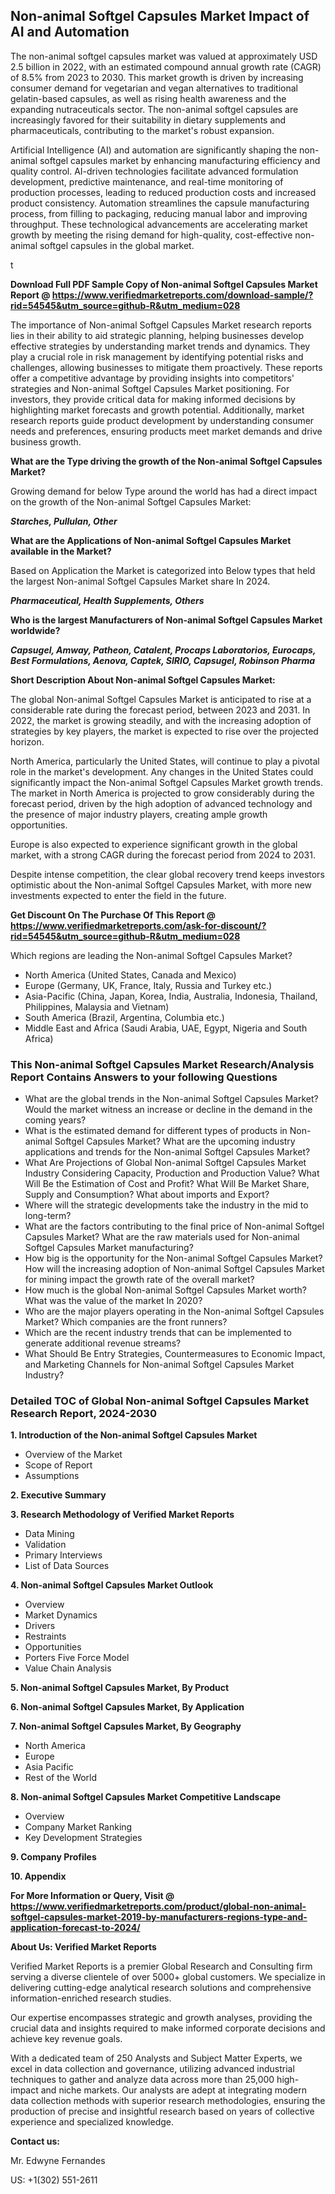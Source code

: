 <h2>Non-animal Softgel Capsules Market Impact of AI and Automation</h2><p>The non-animal softgel capsules market was valued at approximately USD 2.5 billion in 2022, with an estimated compound annual growth rate (CAGR) of 8.5% from 2023 to 2030. This market growth is driven by increasing consumer demand for vegetarian and vegan alternatives to traditional gelatin-based capsules, as well as rising health awareness and the expanding nutraceuticals sector. The non-animal softgel capsules are increasingly favored for their suitability in dietary supplements and pharmaceuticals, contributing to the market's robust expansion.</p><p>Artificial Intelligence (AI) and automation are significantly shaping the non-animal softgel capsules market by enhancing manufacturing efficiency and quality control. AI-driven technologies facilitate advanced formulation development, predictive maintenance, and real-time monitoring of production processes, leading to reduced production costs and increased product consistency. Automation streamlines the capsule manufacturing process, from filling to packaging, reducing manual labor and improving throughput. These technological advancements are accelerating market growth by meeting the rising demand for high-quality, cost-effective non-animal softgel capsules in the global market.</p>t</p><p id="" class=""><strong>Download Full PDF Sample Copy of Non-animal Softgel Capsules Market Report @ <a href="https://www.verifiedmarketreports.com/download-sample/?rid=54545&utm_source=github-R&utm_medium=028" target="_blank">https://www.verifiedmarketreports.com/download-sample/?rid=54545&utm_source=github-R&utm_medium=028</a></strong></p><p>The importance of&nbsp;Non-animal Softgel Capsules Market research reports lies in their ability to aid strategic planning, helping businesses develop effective strategies by understanding market trends and dynamics. They play a crucial role in risk management by identifying potential risks and challenges, allowing businesses to mitigate them proactively. These reports offer a competitive advantage by providing insights into competitors' strategies and Non-animal Softgel Capsules Market positioning. For investors, they provide critical data for making informed decisions by highlighting market forecasts and growth potential. Additionally, market research reports guide product development by understanding consumer needs and preferences, ensuring products meet market demands and drive business growth.</p><p><strong>What are the&nbsp;Type driving the growth of the Non-animal Softgel Capsules Market?</strong></p><p id="" class="">Growing demand for below Type around the world has had a direct impact on the growth of the Non-animal Softgel Capsules Market:</p><em><strong>Starches, Pullulan, Other</strong></em></p><strong>What are the&nbsp;Applications&nbsp;of Non-animal Softgel Capsules Market available in the Market?</strong></p><p id="" class="">Based on Application the Market is categorized into Below types that held the largest Non-animal Softgel Capsules Market share In 2024.</p><em><strong>Pharmaceutical, Health Supplements, Others</strong></em></p><strong>Who is the largest Manufacturers of Non-animal Softgel Capsules Market worldwide?</strong></p><p><em><strong>Capsugel, Amway, Patheon, Catalent, Procaps Laboratorios, Eurocaps, Best Formulations, Aenova, Captek, SIRIO, Capsugel, Robinson Pharma</strong></em></p><p id="" class=""><strong>Short Description About Non-animal Softgel Capsules Market:</strong></p><p>The global Non-animal Softgel Capsules Market is anticipated to rise at a considerable rate during the forecast period, between 2023 and 2031. In 2022, the market is growing steadily, and with the increasing adoption of strategies by key players, the market is expected to rise over the projected horizon.</p><p>North America, particularly the United States, will continue to play a pivotal role in the market's development. Any changes in the United States could significantly impact the Non-animal Softgel Capsules Market growth trends. The market in North America is projected to grow considerably during the forecast period, driven by the high adoption of advanced technology and the presence of major industry players, creating ample growth opportunities.</p><p>Europe is also expected to experience significant growth in the global market, with a strong CAGR during the forecast period from 2024 to 2031.</p><p>Despite intense competition, the clear global recovery trend keeps investors optimistic about the Non-animal Softgel Capsules Market, with more new investments expected to enter the field in the future.</p><p id="" class=""><strong>Get Discount On The Purchase Of This Report @ <a href="https://www.verifiedmarketreports.com/ask-for-discount/?rid=54545&utm_source=github-R&utm_medium=028" target="_blank">https://www.verifiedmarketreports.com/ask-for-discount/?rid=54545&utm_source=github-R&utm_medium=028</a></strong></p>Which regions are leading the Non-animal Softgel Capsules Market?</p><ul><li>North America (United States, Canada and Mexico)</li><li>Europe (Germany, UK, France, Italy, Russia and Turkey etc.)</li><li>Asia-Pacific (China, Japan, Korea, India, Australia, Indonesia, Thailand, Philippines, Malaysia and Vietnam)</li><li>South America (Brazil, Argentina, Columbia etc.)</li><li>Middle East and Africa (Saudi Arabia, UAE, Egypt, Nigeria and South Africa)</li></ul><h3 id="" class="">This Non-animal Softgel Capsules Market Research/Analysis Report Contains Answers to your following Questions</h3><ul><li>What are the global trends in the Non-animal Softgel Capsules Market? Would the market witness an increase or decline in the demand in the coming years?</li><li>What is the estimated demand for different types of products in Non-animal Softgel Capsules Market? What are the upcoming industry applications and trends for the Non-animal Softgel Capsules Market?</li><li>What Are Projections of Global Non-animal Softgel Capsules Market Industry Considering Capacity, Production and Production Value? What Will Be the Estimation of Cost and Profit? What Will Be Market Share, Supply and Consumption? What about imports and Export?</li><li>Where will the strategic developments take the industry in the mid to long-term?</li><li>What are the factors contributing to the final price of Non-animal Softgel Capsules Market? What are the raw materials used for Non-animal Softgel Capsules Market manufacturing?</li><li>How big is the opportunity for the Non-animal Softgel Capsules Market? How will the increasing adoption of Non-animal Softgel Capsules Market for mining impact the growth rate of the overall market?</li><li>How much is the global Non-animal Softgel Capsules Market worth? What was the value of the market In 2020?</li><li>Who are the major players operating in the Non-animal Softgel Capsules Market? Which companies are the front runners?</li><li>Which are the recent industry trends that can be implemented to generate additional revenue streams?</li><li>What Should Be Entry Strategies, Countermeasures to Economic Impact, and Marketing Channels for Non-animal Softgel Capsules Market Industry?</li></ul><h3 id="" class="">Detailed TOC of Global Non-animal Softgel Capsules Market Research Report, 2024-2030</h3><p id="" class=""><strong>1. Introduction of the Non-animal Softgel Capsules Market</strong></p><ul><li>Overview of the Market</li><li>Scope of Report</li><li>Assumptions</li></ul><p id="" class=""><strong>2. Executive Summary</strong></p><p id="" class=""><strong>3. Research Methodology of Verified Market Reports</strong></p><ul><li>Data Mining</li><li>Validation</li><li>Primary Interviews</li><li>List of Data Sources</li></ul><p id="" class=""><strong>4. Non-animal Softgel Capsules Market Outlook</strong></p><ul><li>Overview</li><li>Market Dynamics</li><li>Drivers</li><li>Restraints</li><li>Opportunities</li><li>Porters Five Force Model</li><li>Value Chain Analysis</li></ul><p id="" class=""><strong>5. Non-animal Softgel Capsules Market, By Product</strong></p><p id="" class=""><strong>6. Non-animal Softgel Capsules Market, By Application</strong></p><p id="" class=""><strong>7. Non-animal Softgel Capsules Market, By Geography</strong></p><ul><li>North America</li><li>Europe</li><li>Asia Pacific</li><li>Rest of the World</li></ul><p id="" class=""><strong>8. Non-animal Softgel Capsules Market Competitive Landscape</strong></p><ul><li>Overview</li><li>Company Market Ranking</li><li>Key Development Strategies</li></ul><p id="" class=""><strong>9. Company Profiles</strong></p><p id="" class=""><strong>10. Appendix</strong></p><p id="" class=""><strong>For More Information or Query, Visit @ <a href="https://www.verifiedmarketreports.com/product/global-non-animal-softgel-capsules-market-2019-by-manufacturers-regions-type-and-application-forecast-to-2024/" target="_blank">https://www.verifiedmarketreports.com/product/global-non-animal-softgel-capsules-market-2019-by-manufacturers-regions-type-and-application-forecast-to-2024/</a></strong></p><p id="" class=""><strong>About Us: Verified Market Reports</strong></p><p id="" class="">Verified Market Reports is a premier Global Research and Consulting firm serving a diverse clientele of over 5000+ global customers. We specialize in delivering cutting-edge analytical research solutions and comprehensive information-enriched research studies.</p><p id="" class="">Our expertise encompasses strategic and growth analyses, providing the crucial data and insights required to make informed corporate decisions and achieve key revenue goals.</p><p id="" class="">With a dedicated team of 250 Analysts and Subject Matter Experts, we excel in data collection and governance, utilizing advanced industrial techniques to gather and analyze data across more than 25,000 high-impact and niche markets. Our analysts are adept at integrating modern data collection methods with superior research methodologies, ensuring the production of precise and insightful research based on years of collective experience and specialized knowledge.</p><p id="" class=""><strong>Contact us:</strong></p><p id="" class="">Mr. Edwyne Fernandes</p><p id="" class="">US: +1(302) 551-2611</p>